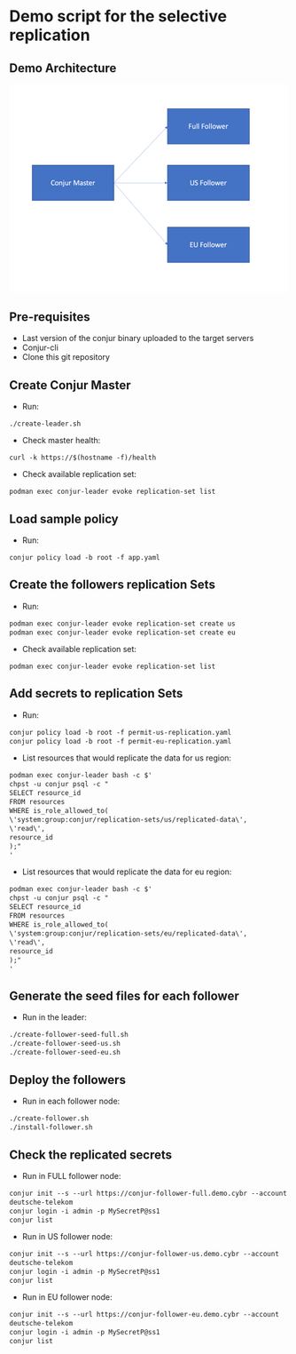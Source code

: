 # Demo script for the selective replication

## Demo Architecture

![](archi.png)

## Pre-requisites
- Last version of the conjur binary uploaded to the target servers
- Conjur-cli
- Clone this git repository

## Create Conjur Master
- Run:
```shell
./create-leader.sh
```
- Check master health:
```shell
curl -k https://$(hostname -f)/health
```
- Check available replication set:
```shell
podman exec conjur-leader evoke replication-set list
```

## Load sample policy
- Run:
```shell
conjur policy load -b root -f app.yaml
```

## Create the followers replication Sets
- Run:
```shell
podman exec conjur-leader evoke replication-set create us
podman exec conjur-leader evoke replication-set create eu
```
- Check available replication set:
```shell
podman exec conjur-leader evoke replication-set list
```

## Add secrets to replication Sets
- Run:
```shell
conjur policy load -b root -f permit-us-replication.yaml
conjur policy load -b root -f permit-eu-replication.yaml
```

- List resources that would replicate the data for us region:

```shell
podman exec conjur-leader bash -c $'
chpst -u conjur psql -c "
SELECT resource_id
FROM resources
WHERE is_role_allowed_to(
\'system:group:conjur/replication-sets/us/replicated-data\',
\'read\',
resource_id
);"
'
```

- List resources that would replicate the data for eu region:

```shell
podman exec conjur-leader bash -c $'
chpst -u conjur psql -c "
SELECT resource_id
FROM resources
WHERE is_role_allowed_to(
\'system:group:conjur/replication-sets/eu/replicated-data\',
\'read\',
resource_id
);"
'
```

## Generate the seed files for each follower
- Run in the leader:
```shell
./create-follower-seed-full.sh
./create-follower-seed-us.sh
./create-follower-seed-eu.sh
```

## Deploy the followers
- Run in each follower node:
```shell
./create-follower.sh
./install-follower.sh
```

## Check the replicated secrets 
- Run in FULL follower node:
```shell
conjur init --s --url https://conjur-follower-full.demo.cybr --account deutsche-telekom
conjur login -i admin -p MySecretP@ss1
conjur list
```

- Run in US follower node:
```shell
conjur init --s --url https://conjur-follower-us.demo.cybr --account deutsche-telekom
conjur login -i admin -p MySecretP@ss1
conjur list
```

- Run in EU follower node:
```shell
conjur init --s --url https://conjur-follower-eu.demo.cybr --account deutsche-telekom
conjur login -i admin -p MySecretP@ss1
conjur list
```